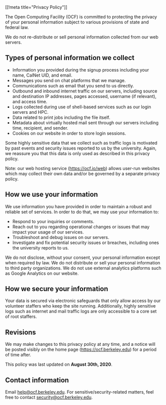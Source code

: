 [[!meta title="Privacy Policy"]]

The Open Computing Facility (OCF) is committed to protecting the privacy of your personal information subject to various provisions of state and federal law.

We do not re-distribute or sell personal information collected from our web servers.

## Types of personal information we collect

- Information you provided during the signup process including your name, CalNet UID, and email.
- Messages you send on chat platforms that we manage.
- Communications such as email that you send to us directly.
- Outbound and inbound internet traffic on our servers, including source and destination IP addresses, pages accessed, username (if relevant), and access time.
- Logs collected during use of shell-based services such as our login servers and HPC.
- Data related to print jobs including the file itself.
- Metadata about virtually hosted mail sent through our servers including time, recipient, and sender.
- Cookies on our website in order to store login sessions.


Some highly sensitive data that we collect such as traffic logs is motivated by past events and security issues reported to us by the university. Again, we reassure you that this data is only used as described in this privacy policy.

Note: our web hosting service (https://ocf.io/web) allows user-run websites which may collect their own data and/or be governed by a separate privacy policy.

## How we use your information

We use information you have provided in order to maintain a robust and reliable set of services. In order to do that, we may use your information to:

- Respond to your inquiries or comments.
- Reach out to you regarding operational changes or issues that may impact your usage of our services.
- Troubleshoot and debug issues on our servers.
- Investigate and fix potential security issues or breaches, including ones the university reports to us.

We do not disclose, without your consent, your personal information except when required by law. We do not distribute or sell your personal information to third party organizations. We do not use external analytics platforms such as Google Analytics on our website.

## How we secure your information

Your data is secured via electronic safeguards that only allow access by our volunteer staffers who keep the site running. Additionally, highly sensitive logs such as internet and mail traffic logs are only accessible to a core set of root staffers.

## Revisions

We may make changes to this privacy policy at any time, and a notice will be posted visibly on the home page (https://ocf.berkeley.edu) for a period of time after.

This policy was last updated on **August 30th, 2020**.

## Contact information

Email [help@ocf.berkeley.edu](mailto:help@ocf.berkeley.edu). For sensitive/security-related matters, feel free to contact [security@ocf.berkeley.edu](mailto:security@ocf.berkeley.edu).
